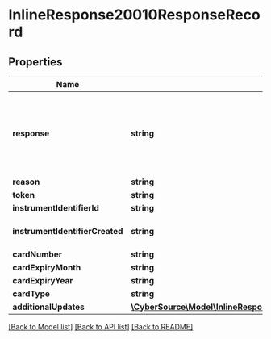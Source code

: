 # InlineResponse20010ResponseRecord

## Properties
Name | Type | Description | Notes
------------ | ------------- | ------------- | -------------
**response** | **string** | Valid Values:   * NAN   * NED   * ACL   * CCH   * CUR   * NUP   * UNA   * ERR   * DEC | [optional] 
**reason** | **string** |  | [optional] 
**token** | **string** |  | [optional] 
**instrumentIdentifierId** | **string** |  | [optional] 
**instrumentIdentifierCreated** | **string** | Valid Values:   * true   * false | [optional] 
**cardNumber** | **string** |  | [optional] 
**cardExpiryMonth** | **string** |  | [optional] 
**cardExpiryYear** | **string** |  | [optional] 
**cardType** | **string** |  | [optional] 
**additionalUpdates** | [**\CyberSource\Model\InlineResponse20010ResponseRecordAdditionalUpdates[]**](InlineResponse20010ResponseRecordAdditionalUpdates.md) |  | [optional] 

[[Back to Model list]](../README.md#documentation-for-models) [[Back to API list]](../README.md#documentation-for-api-endpoints) [[Back to README]](../README.md)


